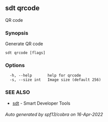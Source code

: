 ## sdt qrcode

QR code

### Synopsis

Generate QR code

```
sdt qrcode [flags]
```

### Options

```
  -h, --help       help for qrcode
  -s, --size int   Image size (default 256)
```

### SEE ALSO

* [sdt](sdt.md)	 - Smart Developer Tools

###### Auto generated by spf13/cobra on 16-Apr-2022
